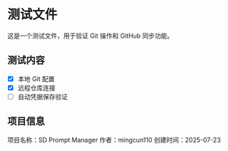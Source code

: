 # 测试文件

这是一个测试文件，用于验证 Git 操作和 GitHub 同步功能。

## 测试内容

- [x] 本地 Git 配置
- [x] 远程仓库连接
- [ ] 自动凭据保存验证

## 项目信息

项目名称：SD Prompt Manager
作者：mingcun110
创建时间：2025-07-23
